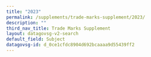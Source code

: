 ```yaml
---
title: "2023"
permalink: /supplements/trade-marks-supplement/2023/
description: ""
third_nav_title: Trade Marks Supplement
layout: datagovsg-v2-search
default_field: Subject
datagovsg-id: d_0ce1cfdc8904d692bcaaaa9d55439ff2
---
```

